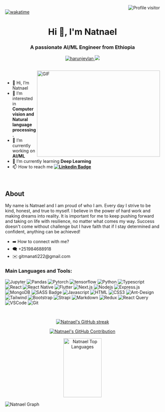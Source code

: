 
<a href="https://komarev.com/ghpvc/?username=nathnaelg">
  <img align="right" src="https://komarev.com/ghpvc/?username=gulelaat&label=Visitors&color=0e75b6&style=flat" alt="Profile visitor" />
</a>


[![wakatime](https://wakatime.com/badge/user/cc882208-c983-46cb-b4f5-ed20bb5c6e07.svg)](https://wakatime.com/@cc882208-c983-46cb-b4f5-ed20bb5c6e07)




<h1 align="center">Hi 👋, I'm Natnael</h1>
<h3 align="center">A passionate AI/ML Engineer from Ethiopia</h3>


<p align="center">
 <a href="https://www.linkedin.com/in/natnael-g" target="_blank">
  <img src="https://img.shields.io/badge/LinkedIn-0077B5?style=for-the-badge&logo=linkedin&logoColor=white" alt="harunjeylan"/>
 </a>
 <a href="https://x.com/elnathan00" target="_blank">
  <img src="https://img.shields.io/badge/x-1DA1F2?style=for-the-badge&logo=x&logoColor=white" />
 </a> 
</p>
<br />

<img align="right" top="450" height="280" width="400" alt="GIF" src="https://media.giphy.com/media/SWoSkN6DxTszqIKEqv/giphy.gif">

<br />

- 👋 Hi, I’m Natnael
- 👀 I’m interested in **Computer vision and Natural language processing.**
- 🔭 I’m currently working on **AI/ML**
- 🌱 I’m currently learning **Deep Learning**
- 📫 How to reach me **[![Linkedin Badge](https://img.shields.io/badge/-Natnael-blue?style=flat&logo=Linkedin&logoColor=white)](https://www.linkedin.com/in/natnael-g/)**

<br />
<H2>About</H2>
<p>My name is Natnael and I am proud of who I am. Every day I strive to be kind, honest, and true to myself. I believe in the power of hard work and making dreams into reality. It is important for me to keep pushing forward and taking on life with resilience, no matter what comes my way. Success doesn't come without challenge but I have faith that if I stay determined and confident, anything can be achieved!</p>

<ul>
  <li>
    ➡️ How to connect with me?
  </li>
    <li>
      🗨️ +251984688918
  </li>
    <li>
      ✉️ gitmanati222@gmail.com
  </li>
  </ul>

### Main Languages and Tools:
![Jupyter](https://img.shields.io/badge/Jupyter-FFFFFF?style=for-the-badge&logo=jupyter&logoColor=)
![Pandas](https://img.shields.io/badge/Pandas-000066?style=for-the-badge&logo=pandas&logoColor=)
![Pytorch](https://img.shields.io/badge/pytorch-E0E0E0?style=for-the-badge&logo=pytorch&logoColor=)
![tensorflow](https://img.shields.io/badge/tensorflow-E0E0E0?style=for-the-badge&logo=tensorflow&logoColor=)
![Python](https://img.shields.io/badge/python-E0E0E0?style=for-the-badge&logo=python&logoColor=)
![Typescript](https://img.shields.io/badge/Typescript-007acc?style=for-the-badge&labelColor=black&logo=typescript&logoColor=007acc)
![React](https://img.shields.io/badge/-React-61DBFB?style=for-the-badge&labelColor=black&logo=react&logoColor=61DBFB)
![React Native](https://img.shields.io/badge/React_Native-20232A?style=for-the-badge&logo=react&logoColor=61DAFB)
![Flutter](https://img.shields.io/badge/flutter-20232A?style=for-the-badge&logo=flutter&logoColor=61DAFB)
![Next.js](https://img.shields.io/badge/next.js-000000?style=for-the-badge&logo=nextdotjs&logoColor=white)
![Nodejs](https://img.shields.io/badge/Nodejs-3C873A?style=for-the-badge&labelColor=black&logo=node.js&logoColor=3C873A)
![Express.js](https://img.shields.io/badge/Express.js-000000?style=for-the-badge&logo=express&logoColor=white)
![MongoDB](https://img.shields.io/badge/MongoDB-4EA94B?style=for-the-badge&logo=mongodb&logoColor=white)
![SASS Badge](https://img.shields.io/badge/Sass-CC6699?style=for-the-badge&logo=sass&logoColor=white)
![Javascript](https://img.shields.io/badge/Javascript-F0DB4F?style=for-the-badge&labelColor=black&logo=javascript&logoColor=F0DB4F)
![HTML](https://img.shields.io/badge/HTML5-E34F26?style=for-the-badge&logo=html5&logoColor=white)
![CSS3](https://img.shields.io/badge/CSS3-1572B6?style=for-the-badge&logo=css3&logoColor=white)
![Ant-Design](https://img.shields.io/badge/AntDesign-0170FE?style=for-the-badge&logo=antdesign&logoColor=white)
![Tailwind](https://img.shields.io/badge/Tailwind_CSS-092749?style=for-the-badge&logo=tailwindcss&logoColor=06B6D4&labelColor=000000)
![Bootstrap](https://img.shields.io/badge/Bootstrap-563D7C?style=for-the-badge&logo=bootstrap&logoColor=white)
![Strapi](https://img.shields.io/badge/strapi-2E7EEA?style=for-the-badge&logo=strapi&logoColor=white)
![Markdown](https://img.shields.io/badge/Markdown-000000?style=for-the-badge&logo=markdown&logoColor=white)
![Redux](https://img.shields.io/badge/Redux-593D88?style=for-the-badge&logo=redux&logoColor=white)
![React Query](https://img.shields.io/badge/-React_Query-FF4154?style=for-the-badge&logo=react%20query&logoColor=white)
![VSCode](https://img.shields.io/badge/Visual_Studio-0078d7?style=for-the-badge&logo=visual%20studio&logoColor=white)
![Git](https://img.shields.io/badge/Git-F05032?style=for-the-badge&logo=git&logoColor=white)


<br/>


<p align="center">
  <a href="https://github.com/nathnaelg">
    <img src="https://github-readme-streak-stats.herokuapp.com/?user=nathnaelg&theme=radical&border=7F3FBF&background=0D1117" alt="Natnael's GitHub streak"/>
  </a>
</p>

<p align="center">
  <a href="https://github.com/nathnaelg">
    <img src="https://github-profile-summary-cards.vercel.app/api/cards/profile-details?username=nathnaelg&theme=radical" alt="Natnael's GitHub Contribution"/>
  </a>
</p>
<p align="center">
  <a href="https://github.com/nathnaelg"><img alt="Natnael Top Languages" src="https://denvercoder1-github-readme-stats.vercel.app/api/top-langs/?username=nathnaelg&langs_count=8&layout=compact&theme=react&border_color=7F3FBF&bg_color=0D1117&title_color=F85D7F&icon_color=F8D866" height="192px" width="49.5%"/></a>
  <br/>
</a>

![Natnael Graph](https://github-readme-activity-graph.vercel.app/graph?username=nathnaelg&custom_title=Natnael%20GitHub%20Activity%20Graph&bg_color=0D1117&color=7F3FBF&line=7F3FBF&point=7F3FBF&area_color=FFFFFF&title_color=FFFFFF&area=true)

</p>

